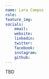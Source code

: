 ```yaml
---
name: Lara Campos
role:  
feature_img:  
socials:
    email:  
    website:
    linkedin:
    twitter:
    facebook:
    instagram:
    github:
---
```


TBD
